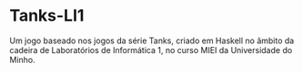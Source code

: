 # Tanks-LI1
Um jogo baseado nos jogos da série Tanks, criado em Haskell no âmbito da cadeira de Laboratórios de Informática 1, no curso MIEI da Universidade do Minho.
